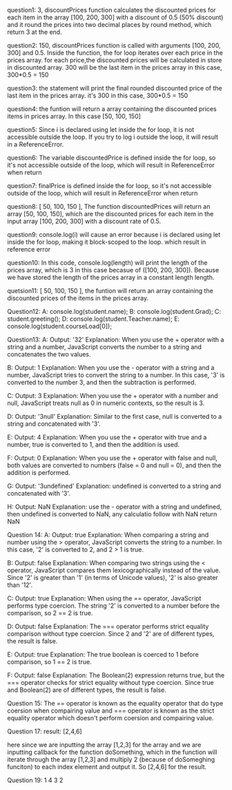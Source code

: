 question1:
3, discountPrices function calculates the discounted prices for each item in the array [100, 200, 300] with a discount of 0.5 (50% discount) and it round the prices into two decimal places by round method, which return 3 at the end. 

question2:
150, discountPrices function is called with arguments [100, 200, 300] and 0.5.
Inside the function, the for loop iterates over each price in the prices array.
for each price,the discounted prices will be calculated in store in discounted array.
300 will be the last item in the prices array in this case, 300*0.5 = 150

question3:
the statement will print the final rounded discounted price of the last item in the prices array. it's 300 in this case, 300*0.5 = 150

question4:
the funtion will return a array containing the discounted prices items in prices array. In this case [50, 100, 150]

question5:
Since i is declared using let inside the for loop, it is not accessible outside the loop. If you try to log i outside the loop, it will result in a ReferenceError.

question6: 
The variable discountedPrice is defined inside the for loop, so it's not accessible outside of the loop, which will result in ReferenceError when return

question7:
finalPrice is defined inside the for loop, so it's not accessible outside of the loop, which will result in ReferenceError when return


question8:
[ 50, 100, 150 ], The function discountedPrices will return an array [50, 100, 150], which are the discounted prices for each item in the input array [100, 200, 300] with a discount rate of 0.5.

question9:
console.log(i) will cause an error because i is declared using let inside the for loop, making it block-scoped to the loop. which result in reference error

question10:
In this code, console.log(length) will print the length of the prices array, which is 3 in this case becasue of ([100, 200, 300]). Because we have stored the length of the prices array in a constant length length. 

quetsion11:
[ 50, 100, 150 ],  the funtion will return an array containing the discounted prices of the items in the prices array.

Question12:
A: console.log(student.name); 
B: console.log(student.Grad);
C: student.greeting(); 
D: console.log(student.Teacher.name);
E: console.log(student.courseLoad[0]); 

Question13:
A: Output: '32'
Explanation: When you use the + operator with a string and a number, JavaScript converts the number to a string and concatenates the two values.

B: Output: 1
Explanation: When you use the - operator with a string and a number, JavaScript tries to convert the string to a number. In this case, '3' is converted to the number 3, and then the subtraction is performed.

C: Output: 3
Explanation: When you use the + operator with a number and null, JavaScript treats null as 0 in numeric contexts, so the result is 3.

D: Output: '3null'
Explanation: Similar to the first case, null is converted to a string and concatenated with '3'.

E: Output: 4
Explanation: When you use the + operator with true and a number, true is converted to 1, and then the addition is used.


F: Output: 0
Explanation: When you use the + operator with false and null, both values are converted to numbers (false = 0 and null = 0), and then the addition is performed.

G: Output: '3undefined'
Explanation: undefined is converted to a string and concatenated with '3'.

H: Output: NaN
Explanation:  use the - operator with a string and undefined, then undefined is converted to NaN, any calculatio follow with NaN return NaN

Question 14:
A: Output: true
Explanation: When comparing a string and number using the > operator, JavaScript converts the string to a number. In this case, '2' is converted to 2, and 2 > 1 is true.

B: Output: false
Explanation: When comparing two strings using the < operator, JavaScript compares them lexicographically instead of the value. Since '2' is greater than '1' (in terms of Unicode values), '2' is also greater than '12'.

C: Output: true
Explanation: When using the == operator, JavaScript performs type coercion. The string '2' is converted to a number before the comparison, so 2 == 2 is true.

D: Output: false
Explanation: The === operator performs strict equality comparison without type coercion. Since 2 and '2' are of different types, the result is false.

E: Output: true
Explanation: The true boolean is coerced to 1 before comparison, so 1 == 2 is true.

F: Output: false
Explanation: The Boolean(2) expression returns true, but the === operator checks for strict equality without type coercion. Since true and Boolean(2) are of different types, the result is false.

Question 15: 
The == operator is known as the equality operator that do type coersion when compairing value and  === operator is known as the strict equality operator which doesn't perform coersion and compairing value. 

Question 17: 
result: [2,4,6]

here since we are inputting the array [1,2,3] for the array and we are inputting callback for the function doSomething, which in the function will iterate through the array [1,2,3] and multiply 2 (because of doSomeghing funciton) to each index element and output it. So [2,4,6] for the result. 

Question 19: 
1
4
3
2





